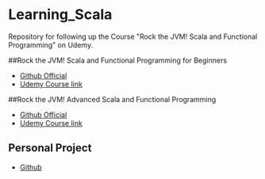 # Learning_Scala
Repository for following up the Course "Rock the JVM! Scala and Functional Programming" on Udemy.

##Rock the JVM! Scala and Functional Programming for Beginners
* [Github Official](https://github.com/rockthejvm/udemy-scala-beginners)
* [Udemy Course link](https://www.udemy.com/course/rock-the-jvm-scala-for-beginners/)

##Rock the JVM! Advanced Scala and Functional Programming
* [Github Official](https://github.com/rockthejvm/udemy-scala-advanced)
* [Udemy Course link](https://www.udemy.com/course/advanced-scala/)

## Personal Project
* [Github](https://github.com/admilsonmarques/Learning_Scala)
